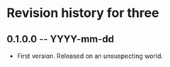 # Revision history for three

## 0.1.0.0 -- YYYY-mm-dd

* First version. Released on an unsuspecting world.
